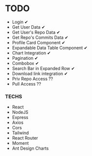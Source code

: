 # TODO
- Login ✔
- Get User Data ✔
- Get User's Repo Data ✔
- Get Repo's Commits Data ✔
- Profile Card Component ✔
- Expandable Data Table Component ✔
- Chart Integration ✔
- Pagination ✔
- Combobox ✔
- Search Bar in Expanded Row ✔
- Download link integration ✔
- Priv Repo Access ??
- Pull Access ??

### TECHS

- React
- NodeJS
- Express
- Axios
- Cors
- Tailwind
- React Router
- Moment
- Ant Design Charts
